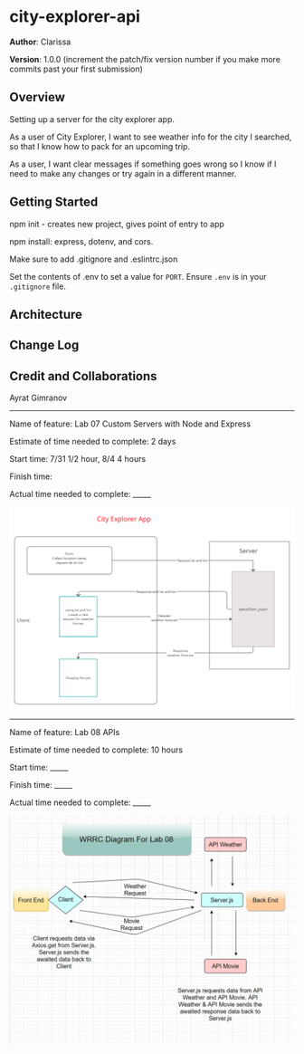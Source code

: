 # city-explorer-api

**Author**: Clarissa

**Version**: 1.0.0 (increment the patch/fix version number if you make more commits past your first submission)

## Overview

Setting up a server for the city explorer app.

As a user of City Explorer, I want to see weather info for the city I searched, so that I know how to pack for an upcoming trip.

As a user, I want clear messages if something goes wrong so I know if I need to make any changes or try again in a different manner.

## Getting Started

npm init - creates new project, gives point of entry to app

npm install: express, dotenv, and cors.

Make sure to add .gitignore and .eslintrc.json

Set the contents of .env to set a value for `PORT`. Ensure `.env` is in your `.gitignore` file.

<!-- What are the steps that a user must take in order to build this app on their own machine and get it running? -->

## Architecture
<!-- Provide a detailed description of the application design. What technologies (languages, libraries, etc) you're using, and any other relevant design information. -->

## Change Log
<!-- Use this area to document the iterative changes made to your application as each feature is successfully implemented. Use time stamps. Here's an example:

01-01-2001 4:59pm - Application now has a fully-functional express server, with a GET route for the location resource. -->

## Credit and Collaborations

Ayrat Gimranov

---

Name of feature: Lab 07 Custom Servers with Node and Express

Estimate of time needed to complete: 2 days

Start time: 7/31 1/2 hour, 8/4 4 hours

Finish time: 

Actual time needed to complete: _____

![UML](./lab07uml.png)

---

Name of feature: Lab 08 APIs

Estimate of time needed to complete: 10 hours

Start time: _____

Finish time: _____

Actual time needed to complete: _____

![UML](./WRRCLab08.jpg)

